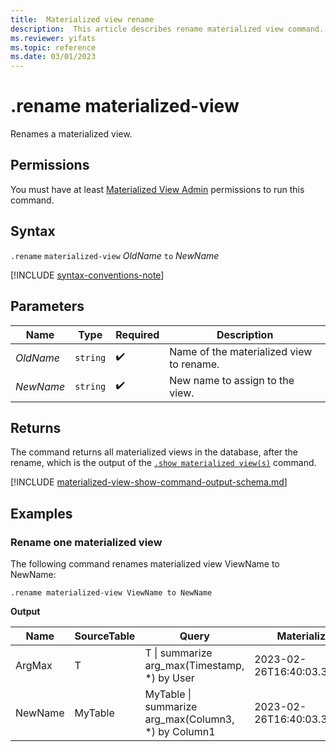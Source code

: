 ```yaml
---
title:  Materialized view rename
description:  This article describes rename materialized view command.
ms.reviewer: yifats
ms.topic: reference
ms.date: 03/01/2023
---
```

# .rename materialized-view

Renames a materialized view.

## Permissions

You must have at least [Materialized View Admin](../access-control/role-based-access-control.md) permissions to run this command.

## Syntax

`.rename` `materialized-view` *OldName* `to` *NewName*

[!INCLUDE [syntax-conventions-note](../../includes/syntax-conventions-note.md)]

## Parameters

| Name      | Type    | Required | Description                              |
|-----------|--------|-----------|------------------------------------------|
| *OldName* | `string` |  :heavy_check_mark:   | Name of the materialized view to rename. |
| *NewName* | `string` |  :heavy_check_mark:   | New name to assign to the view.          |

## Returns

The command returns all materialized views in the database, after the rename, which is the output of the [`.show materialized view(s)`](materialized-view-show-command.md#show-materialized-views) command.

[!INCLUDE [materialized-view-show-command-output-schema.md](../../includes/materialized-view-show-command-output-schema.md)]

## Examples

### Rename one materialized view

The following command renames materialized view ViewName to NewName:

```kusto
.rename materialized-view ViewName to NewName
```

**Output**

| Name    | SourceTable | Query                                               | MaterializedTo                   | LastRun                      | LastRunResult | IsHealthy | IsEnabled | Folder           | DocString | AutoUpdateSchema | EffectiveDateTime            | Lookback   |
|---------|-------------|-----------------------------------------------------|----------------------------------|------------------------------|---------------|-----------|-----------|------------------|-----------|------------------|------------------------------|------------|
| ArgMax  | T           | T \| summarize arg_max(Timestamp, *) by User        | 2023-02-26T16:40:03.3345704Z     | 2023-02-26T16:44:15.9033667Z | Completed     | true      | true      |                  |           | false            | 2023-02-23T14:01:42.5172342Z |            |
| NewName | MyTable     | MyTable \| summarize arg_max(Column3, *) by Column1 | 2023-02-26T16:40:03.3345704Z     | 2023-02-26T16:44:15.9033667Z | Completed     | true      | true      |                  |           | true             | 2023-02-23T14:01:42.5172342Z |            |
